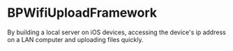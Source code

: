 # BPWifiUploadFramework
By building a local server on iOS devices, accessing the device's ip address on a LAN computer and uploading files quickly.

